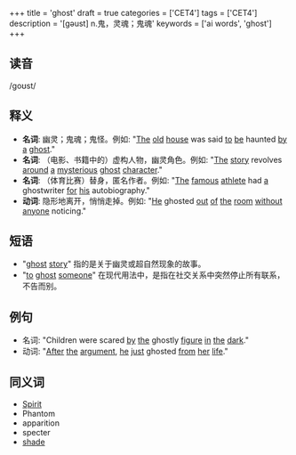 +++
title = 'ghost'
draft = true
categories = ['CET4']
tags = ['CET4']
description = '[gəust] n.鬼，灵魂；鬼魂'
keywords = ['ai words', 'ghost']
+++

## 读音
/ɡoʊst/

## 释义
- **名词**: 幽灵；鬼魂；鬼怪。例如: "[The](/post/the/) [old](/post/old/) [house](/post/house/) was said [to](/post/to/) [be](/post/be/) haunted [by](/post/by/) [a](/post/a/) [ghost](/post/ghost/)."
- **名词**: （电影、书籍中的）虚构人物，幽灵角色。例如: "[The](/post/the/) [story](/post/story/) revolves [around](/post/around/) [a](/post/a/) [mysterious](/post/mysterious/) [ghost](/post/ghost/) [character](/post/character/)."
- **名词**: （体育比赛）替身，匿名作者。例如: "[The](/post/the/) [famous](/post/famous/) [athlete](/post/athlete/) had [a](/post/a/) ghostwriter [for](/post/for/) [his](/post/his/) autobiography."
- **动词**: 隐形地离开，悄悄走掉。例如: "[He](/post/he/) ghosted [out](/post/out/) [of](/post/of/) [the](/post/the/) [room](/post/room/) [without](/post/without/) [anyone](/post/anyone/) noticing."

## 短语
- "[ghost](/post/ghost/) [story](/post/story/)" 指的是关于幽灵或超自然现象的故事。
- "[to](/post/to/) [ghost](/post/ghost/) [someone](/post/someone/)" 在现代用法中，是指在社交关系中突然停止所有联系，不告而别。

## 例句
- 名词: "Children were scared [by](/post/by/) [the](/post/the/) ghostly [figure](/post/figure/) [in](/post/in/) [the](/post/the/) [dark](/post/dark/)."
- 动词: "[After](/post/after/) [the](/post/the/) [argument](/post/argument/), [he](/post/he/) [just](/post/just/) ghosted [from](/post/from/) [her](/post/her/) [life](/post/life/)."

## 同义词
- [Spirit](/post/spirit/)
- Phantom
- apparition
- specter
- [shade](/post/shade/)
